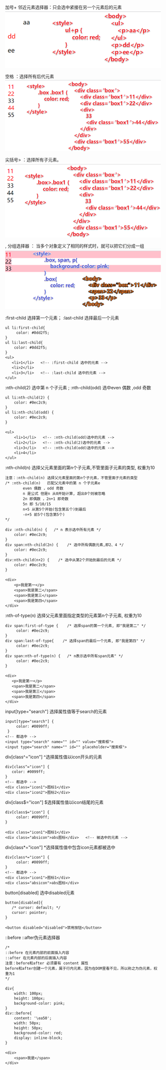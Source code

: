 
加号+  邻近元素选择器：只会选中紧接在另一个元素后的元素
![Alt text](./mdimgs/image.png)

空格 ：选择所有后代元素
![Alt text](./mdimgs/image-1.png)

尖括号> ：选择所有子元素。
![Alt text](./mdimgs/image-2.png)


,  分组选择器 ： 当多个对象定义了相同的样式时，就可以把它们分成一组
![Alt text](./mdimgs/image-3.png)

:first-child  选择第一个元素； :last-child 选择最后一个元素
```
ul li:first-child{ 
     color: #0dd2f5; 
}
ul li:last-child{ 
    color: #0dd2f5; 
}
<ul> 
   <li>1</li>   <!-- :first-child 选中的元素 --> 
   <li>2</li> 
   <li>3</li>   <!-- :last-child 选中的元素 -->
</ul>
```
:nth-child(2) 选中第 n 个子元素  ; :nth-child(odd) 选中even 偶数 ,odd 奇数
```
ul li:nth-child(2) {
    color: #0ec2c9;
}
ul li:nth-child(odd) { 
    color: #0ec2c9; 
}

<ul> 
    <li>1</li>   <!-- :nth-child(odd)选中的元素 --> 
    <li>2</li>   <!-- :nth-child(2)选中的元素 --> 
    <li>3</li>   <!-- :nth-child(odd)选中的元素 -->
    <li>4</li> 
</ul>
```
:nth-child(n)   选择父元素里面的第n个子元素,不管里面子元素的类型, 权重为10
```
注意：:nth-child(n) 选择父元素里面的第n个子元素，不管里面子元素的类型
/* :nth-child(n)   匹配父元素中的第 n 个子元素e  
        even 偶数 ，odd 奇数 
        n 是公式 但是n 从0开始计算, 超出0个则被忽略 
        2n 即偶数 ，2n+1 即奇数 
        5n 即 5/10/15 
        n+5 从第5个开始(包含第五个)到最后 
        -n+5 前5个(包含第5个) 
*/

div :nth-child(n) {   /* n 表示选中所有元素 */ 
    color: #0ec2c9; 
}
div span:nth-child(2n) {    /* 选中所有偶数元素,即2、4 */ 
    color: #0ec2c9; 
}
div:nth-child(n+2) {    /* 选中从第2个开始到最后的元素 */ 
    color: #0ec2c9; 
}

<div> 
    <p>我是第一</p> 
    <span>我是第二</span> 
    <span>我是第三</span> 
    <span>我是第四</span> 
</div>
```
:nth-of-type(n)  选择父元素里面指定类型的元素第n个子元素, 权重为10
```
div span:first-of-type {    /* 选择span的第一个元素, 即"我是第二" */
     color: #0ec2c9;
}
div span:last-of-type{    /* 选择span的最后一个元素, 即"我是第四" */ 
     color: #0ec2c9; 
}
div span:nth-of-type(n) {   /* n表示选中所有span元素" */ 
     color: #0ec2c9; 
}

<div> 
   <p>我是第一</p> 
   <span>我是第二</span> 
   <span>我是第三</span> 
   <span>我是第四</span> 
</div>
```
input[type="search"]   选择属性值等于search的元素
```
input[type="search"] {
     color: #0099ff;
 }
<!-- 都选中 -->
<input type="search" name="" id="" value="搜索框"> 
<input type="search" name="" id="" placeholder="搜索框">
```
div[class^="icon"]   ^选择属性值以icon开头的元素
```
div[class^="icon"] { 
   color: #0099ff; 
}
<!-- 都选中 -->
<div class="icon1">图标1</div> 
<div class="icon2">图标2</div>
```
div[class$="icon"]  $选择属性值以icon结尾的元素
```
div[class$="icon"] { 
     color: #0099ff; 
}

<div class="icon1">图标1</div> 
<div class="absicon">abs图标</div>   <!-- 被选中的元素 -->
```
div[class*="icon"]  *选择属性值中包含icon元素都被选中
```
div[class*="icon"] { 
     color: #0099ff; 
}
<!-- 都选中 -->
<div class="icon1">图标1</div> 
<div class="absicon">abs图标</div>
```
button[disabled]     选中disabled元素
```
button[disabled]{
   /* cursor: default; */
   cursor: pointer;
}

<button disabled="disabled">禁用按钮</button>
```
::before ::after伪元素选择器 
```
/* 
::before 在元素内部的前面插入内容 
::after 在元素内部的后面插入内容 
注意：before和after 必须要有 content 属性 
before和after创建一个元素，属于行内元素，因为在DOM里看不见，所以称之为伪元素，权重为1 
*/

div{ 
    width: 100px; 
    height: 100px; 
    background-color: pink;  
} 
div::before{ 
    content: '\ea50'; 
    width: 50px; 
    height: 50px; 
    background-color: red; 
    display: inline-block; 
}

<div> 
    <span>我是</span> 
</div>
```
